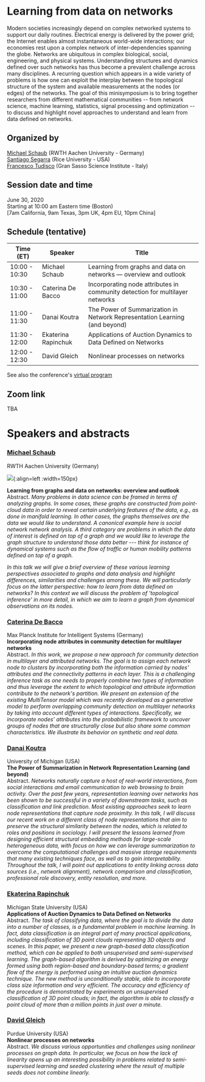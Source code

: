 # Learning from data on networks

Modern societies increasingly depend on complex networked systems to support our daily routines. Electrical energy is delivered by the power grid; the Internet enables almost instantaneous world-wide interactions; our economies rest upon a complex network of inter-dependencies spanning the globe. Networks are ubiquitous in complex biological, social, engineering, and physical systems. 
Understanding structures and dynamics defined over such networks has thus become a prevalent challenge across many disciplines. A recurring question which appears in a wide variety of problems is how one can exploit the interplay between the topological structure of the system and available measurements at the nodes (or edges) of the networks. 
The goal of this minisymposium is to bring together researchers from different mathematical communities -- from network science, machine learning, statistics, signal processing and optimization -- to discuss and highlight novel approaches to understand and learn from data defined on networks. 

## Organized by    

[Michael Schaub](https://michaelschaub.github.io/)    (RWTH Aachen University - Germany)   
[Santiago Segarra](https://segarra.rice.edu/)     (Rice University - USA)   
[Francesco Tudisco](https://ftudisco.gitlab.io/)     (Gran Sasso Science Institute - Italy)   


## Session date and time   

June 30, 2020   
Starting at 10:00 am Eastern time (Boston)   
\[7am California, 9am Texas, 3pm UK, 4pm EU, 10pm China\]


## Schedule (tentative)   


| Time (ET)     | Speaker                              | Title                                                                         |
| ------------- | ------------------------------------ | ---------------------------------------------------------------------------- |
| 10:00 - 10:30 | Michael Schaub         | Learning from graphs and data on networks — overview and outlook             |
| 10:30 - 11:00 | Caterina De Bacco      | Incorporating node attributes in community detection for multilayer networks |
| 11:00 - 11:30 | Danai Koutra           | The Power of Summarization in Network Representation Learning (and beyond)   |
| 11:30 - 12:00 | Ekaterina Rapinchuk    | Applications of Auction Dynamics to Data Defined on Networks                 |
| 12:00 - 12:30 | David Gleich           | Nonlinear processes on networks                                              |


See also the conference's [virtual program](https://siam9-my.sharepoint.com/:x:/g/personal/moore_siam_org/EYTLcxWB41NJs2SqNhuHv4UB9SGkLksNw5_3jt-pJP1biw?rtime=RcpDmJML2Eg)  

## Zoom link  
TBA


# Speakers and abstracts

### [Michael Schaub](https://michaelschaub.github.io/)  
RWTH Aachen University (Germany)  

![](https://michaelschaub.github.io/images/MichaelBW.jpg){:align=left :width=150px}

**Learning from graphs and data on networks: overview and outlook**  
Abstract. *Many problems in data science can be framed in terms of analyzing graphs.
In some cases, these graphs are constructed from point-cloud data in order to reveal certain underlying features of the data, e.g., as done in manifold learning.
In other cases, the graphs themselves are the data we would like to understand. A canonical example here is social network network analysis.
A third category are problems in which the data of interest is defined on top of a graph and we would like to leverage the graph structure to understand those data better --- think for instance of dynamical systems such as the flow of traffic or human mobility patterns defined on top of a graph.*

*In this talk we will give a brief overview of these various learning perspectives associated to graphs and data analysis and highlight differences, similarities and challenges among these.
We will particularly focus on the latter perspective: how to learn from data defined on networks? In this context we will discuss the problem of 'topological inference' in more detail, in which we aim to learn a graph from dynamical observations on its nodes.*


### [Caterina De Bacco](https://cdebacco.com/)   
Max Planck Institute for Intelligent Systems (Germany)   
**Incorporating node attributes in community detection for multilayer networks**    
Abstract. *In this work, we propose a new approach for community detection in multilayer and attributed networks. The goal is to assign each network node to clusters by incorporating both the information carried by nodes' attributes and the connectivity patterns in each layer. This is a challenging inference task as one needs to properly combine two types of information and thus leverage the extent to which topological and attribute information contribute to the network's partition. We present an extension of the existing MultiTensor model which was recently developed as a generative model to perform overlapping community detection on multilayer networks by taking into account different types of interactions. Specifically, we incorporate nodes' attributes into the probabilistic framework to uncover groups of nodes that are structurally close but also share some common characteristics. We illustrate its behavior on synthetic and real data.*


### [Danai Koutra](https://web.eecs.umich.edu/~dkoutra/)   
University of Michigan (USA)  
**The Power of Summarization in Network Representation Learning (and beyond)**    
Abstract. *Networks naturally capture a host of real-world interactions, from social interactions and email communication to web browsing to brain activity. Over the past few years, representation learning over networks has been shown to be successful in a variety of downstream tasks, such as classification and link prediction. Most existing approaches seek to learn node representations that capture node proximity. In this talk, I will discuss our recent work on a different class of node representations that aim to preserve the structural similarity between the nodes, which is related to roles and positions in sociology. I will present the lessons learned from designing efficient structural embedding methods for large-scale heterogeneous data, with focus on how we can leverage summarization to overcome the computational challenges and massive storage requirements that many existing techniques face, as well as to gain interpretability. Throughout the talk, I will point out applications to entity linking across data sources (i.e., network alignment), network comparison and classification, professional role discovery, entity resolution, and more.*


### [Ekaterina Rapinchuk](https://users.math.msu.edu/users/merkurje/)   
Michigan State University (USA)  
**Applications of Auction Dynamics to Data Defined on Networks**  
Abstract. *The task of classifying data, where the goal is to divide the data into a number of classes, is a fundamental problem in machine learning. In fact, data classification is an integral part of many practical applications, including classification of 3D point clouds representing 3D objects and scenes. In this paper, we present a new graph-based data classification method, which can be applied to both unsupervised and semi-supervised learning. The graph-based algorithm is derived by optimizing an energy formed using both region-based and boundary-based terms; a gradient flow of the energy is performed using an intuitive auction dynamics technique. The new method is unconditionally stable, able to incorporate class size information and very efficient. The accuracy and efficiency of the procedure is demonstrated by experiments on unsupervised classification of 3D point clouds; in fact, the algorithm is able to classify a point cloud of more than a million points in just over a minute.*



### [David Gleich](https://www.cs.purdue.edu/homes/dgleich/)   
Purdue University (USA)  
**Nonlinear processes on networks**    
Abstract. *We discuss various opportunities and challenges using nonlinear processes on graph data. In particular, we focus on how the lack of linearity opens up an interesting possibility in problems related to semi-supervised learning and seeded clustering where the result of multiple seeds does not combine linearly.*    


